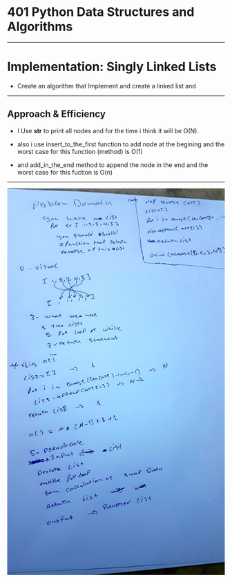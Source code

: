 # 401 Python Data Structures and Algorithms

___

# Implementation: Singly Linked Lists
- Create an algorithm that Implement and create a linked list and 
___


## Approach & Efficiency
- I Use __str__ to print all nodes and for the time i think it will be O(N).
- also i use insert_to_the_first function to add node at the begining and the worst case for this function (method) is O(1)

- and add_in_the_end method to append the node in the end and the worst case for this fuction is O(n)


___

![code-one](../assets/list.jpg)
